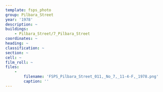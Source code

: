 ```yaml
---
template: fsps_photo
group: Pilbara_Street
year: '1978'
description: ~
buildings:
    - Pilbara_Street/7_Pilbara_Street
coordinates: ~
heading: ~
classification: ~
section: ~
cell: ~
film_roll: ~
files:
    -
        filename: 'FSPS_Pilbara_Street_011,_No_7,_11-4-F,_1978.png'
        caption: ''
---
```

